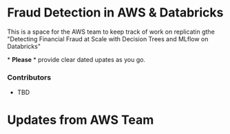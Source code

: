 # Fraud Detection in AWS & Databricks

This is a space for the AWS team to keep track of work on replicatin gthe "Detecting Financial Fraud at Scale with Decision Trees and MLflow on Databricks"

\* **Please** * provide clear dated upates as you go.

### Contributors
* TBD

# Updates from AWS Team

